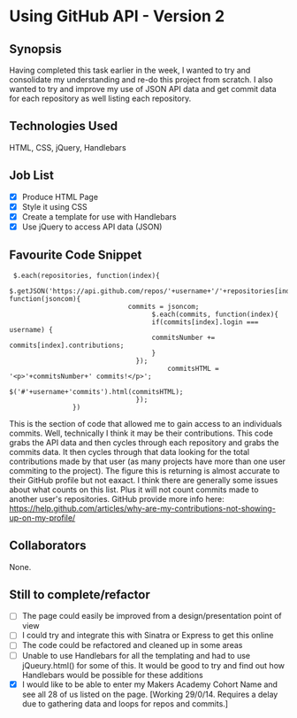 Using GitHub API - Version 2
=======================

## Synopsis

Having completed this task earlier in the week, I wanted to try and consolidate my understanding and re-do this project from scratch. I also wanted to try and improve my use of JSON API data and get commit data for each repository as well listing each repository.

## Technologies Used

HTML, CSS, jQuery, Handlebars

## Job List

- [x] Produce HTML Page
- [x] Style it using CSS
- [x] Create a template for use with Handlebars
- [x] Use jQuery to access API data (JSON)

## Favourite Code Snippet

```
 $.each(repositories, function(index){
								$.getJSON('https://api.github.com/repos/'+username+'/'+repositories[index].name+'/contributors', function(jsoncom){
	    					  commits = jsoncom;                  
	    					 	 	$.each(commits, function(index){
	    					  		if(commits[index].login === username) {
	    					  		commitsNumber += commits[index].contributions;
	    					  		}
	    					  	});
	    								commitsHTML = '<p>'+commitsNumber+' commits!</p>';	
	          					$('#'+username+'commits').html(commitsHTML);
	  							}); 
	          	})
```
This is the section of code that allowed me to gain access to an individuals commits. Well, technically I think it may be their contributions. This code grabs the API data and then cycles through each repository and grabs the commits data. It then cycles through that data looking for the total contributions made by that user (as many projects have more than one user commiting to the project).
The figure this is returning is almost accurate to their GitHub profile but not eaxact. I think there are generally some issues about what counts on this list. Plus it will not count commits made to another user's repositories. GitHub provide more info here: https://help.github.com/articles/why-are-my-contributions-not-showing-up-on-my-profile/

## Collaborators

None.

## Still to complete/refactor

- [ ] The page could easily be improved from a design/presentation point of view
- [ ] I could try and integrate this with Sinatra or Express to get this online
- [ ] The code could be refactored and cleaned up in some areas
- [ ] Unable to use Handlebars for all the templating and had to use jQueury.html() for some of this. It would be good to try and find out how Handlebars would be possible for these additions
- [x] I would like to be able to enter my Makers Academy Cohort Name and see all 28 of us listed on the page. [Working 29/0/14. Requires a delay due to gathering data and loops for repos and commits.]